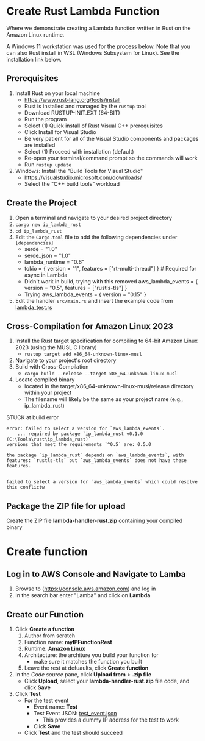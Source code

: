 # Create Rust Lambda Function
Where we demonstrate creating a Lambda function written in Rust on the Amazon Linux runtime.

A Windows 11 workstation was used for the process below. Note that you can also Rust install in WSL (Windows Subsystem for Linux). See the installation link below.

## Prerequisites
1. Install Rust on your local machine
    - https://www.rust-lang.org/tools/install
    - Rust is installed and managed by the `rustup` tool
    - Download RUSTUP-INIT.EXT (64-BIT)
    - Run the program
    - Select (1) Quick install of Rust Visual C++ prerequisites
    - Click Install for Visual Studio
    - Be very patient for all of the Visual Studio components and packages are installed
    - Select (1) Proceed with installation (default)
    - Re-open your terminal/command prompt so the commands will work
    - Run `rustup update`
2. Windows: Install the "Build Tools for Visual Studio"
    - https://visualstudio.microsoft.com/downloads/
    - Select the "C++ build tools" workload

## Create the Project
1. Open a terminal and navigate to your desired project directory
3. `cargo new ip_lambda_rust`
4. `cd ip_lambda_rust`
5. Edit the `Cargo.toml` file to add the following dependencies under `[dependencies]`
    - serde = "1.0"
    - serde_json = "1.0"
    - lambda_runtime = "0.6"
    - tokio = { version = "1", features = ["rt-multi-thread"] } # Required for async in Lambda
    - Didn't work in build, trying with this removed aws_lambda_events = { version = "0.5", features = ["rustls-tls"] }
    - Trying aws_lambda_events = { version = "0.15" }
7.  Edit the handler `src/main.rs` and insert the example code from [lambda_test.rs](lambda_test.rs)
 
## Cross-Compilation for Amazon Linux 2023
1. Install the Rust target specification for compiling to 64-bit Amazon Linux 2023 (using the MUSL C library)
    - `rustup target add x86_64-unknown-linux-musl`
2. Navigate to your project's root directory
3. Build with Cross-Compilation
    - `cargo build --release --target x86_64-unknown-linux-musl`
4. Locate compiled binary
    - located in the target/x86_64-unknown-linux-musl/release directory within your project
    - The filename will likely be the same as your project name (e.g., ip_lambda_rust)

STUCK at build error

~~~
error: failed to select a version for `aws_lambda_events`.
    ... required by package `ip_lambda_rust v0.1.0 (C:\Tools\rust\ip_lambda_rust)`
versions that meet the requirements `^0.5` are: 0.5.0

the package `ip_lambda_rust` depends on `aws_lambda_events`, with features: `rustls-tls` but `aws_lambda_events` does not have these features.


failed to select a version for `aws_lambda_events` which could resolve this conflictw
~~~

## Package the ZIP file for upload
Create the ZIP file **lambda-handler-rust.zip** containing your compiled binary

# Create function
## Log in to AWS Console and Navigate to Lamba
1. Browse to (https://console.aws.amazon.com) and log in
2. In the search bar enter "Lamba" and click on **Lambda**
## Create our Function
1. Click **Create a function**
    1. Author from scratch
    2. Function name: **myIPFunctionRest**
    3. Runtime: **Amazon Linux**
    4. Architecture: the architure you build your function for
        - make sure it matches the function you built
    5. Leave the rest at defuaults, click **Create function**
2. In the *Code source* pane, click **Upload from** > **.zip file**
    - Click **Upload**, select your **lambda-handler-rust.zip** file code, and click **Save**
3. Click **Test**
    - For the test event
      - Event name: **Test**
      - Test Event JSON: [test_event.json](test_event.json)
        - This provides a dummy IP address for the test to work
      - Click **Save**
    - Click **Test** and the test should succeed
